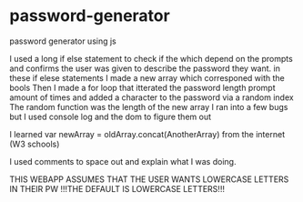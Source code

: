 # password-generator
password generator using js

I used a long if else statement to check if the which depend on the prompts and confirms the user was given to describe the password they want.
    in these if elese statements I made a new array which corresponed with the bools
    Then I made a for loop that itterated the password length prompt amount of times and added a character to the password via a random index
        The random function was the length of the new array
I ran into a few bugs but I used console log and the dom to figure them out

I learned var newArray = oldArray.concat(AnotherArray) from the internet (W3 schools)

I used comments to space out and explain what I was doing.

THIS WEBAPP ASSUMES THAT THE USER WANTS LOWERCASE LETTERS IN THEIR PW
    !!!THE DEFAULT IS LOWERCASE LETTERS!!!
